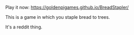 Play it now: https://goldenpigames.github.io/BreadStapler/

This is a game in which you staple bread to trees.

It's a reddit thing.
